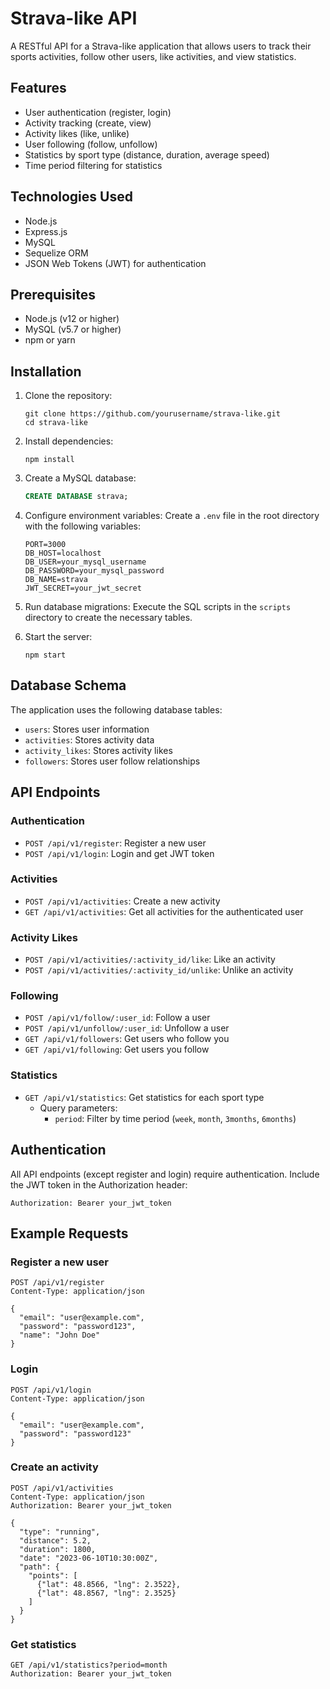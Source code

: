 ﻿# Strava-like API

A RESTful API for a Strava-like application that allows users to track their sports activities, follow other users, like activities, and view statistics.

## Features

- User authentication (register, login)
- Activity tracking (create, view)
- Activity likes (like, unlike)
- User following (follow, unfollow)
- Statistics by sport type (distance, duration, average speed)
- Time period filtering for statistics

## Technologies Used

- Node.js
- Express.js
- MySQL
- Sequelize ORM
- JSON Web Tokens (JWT) for authentication

## Prerequisites

- Node.js (v12 or higher)
- MySQL (v5.7 or higher)
- npm or yarn

## Installation

1. Clone the repository:
   ```
   git clone https://github.com/yourusername/strava-like.git
   cd strava-like
   ```

2. Install dependencies:
   ```
   npm install
   ```

3. Create a MySQL database:
   ```sql
   CREATE DATABASE strava;
   ```

4. Configure environment variables:
   Create a `.env` file in the root directory with the following variables:
   ```
   PORT=3000
   DB_HOST=localhost
   DB_USER=your_mysql_username
   DB_PASSWORD=your_mysql_password
   DB_NAME=strava
   JWT_SECRET=your_jwt_secret
   ```

5. Run database migrations:
   Execute the SQL scripts in the `scripts` directory to create the necessary tables.

6. Start the server:
   ```
   npm start
   ```

## Database Schema

The application uses the following database tables:

- `users`: Stores user information
- `activities`: Stores activity data
- `activity_likes`: Stores activity likes
- `followers`: Stores user follow relationships

## API Endpoints

### Authentication

- `POST /api/v1/register`: Register a new user
- `POST /api/v1/login`: Login and get JWT token

### Activities

- `POST /api/v1/activities`: Create a new activity
- `GET /api/v1/activities`: Get all activities for the authenticated user

### Activity Likes

- `POST /api/v1/activities/:activity_id/like`: Like an activity
- `POST /api/v1/activities/:activity_id/unlike`: Unlike an activity

### Following

- `POST /api/v1/follow/:user_id`: Follow a user
- `POST /api/v1/unfollow/:user_id`: Unfollow a user
- `GET /api/v1/followers`: Get users who follow you
- `GET /api/v1/following`: Get users you follow

### Statistics

- `GET /api/v1/statistics`: Get statistics for each sport type
  - Query parameters:
    - `period`: Filter by time period (`week`, `month`, `3months`, `6months`)

## Authentication

All API endpoints (except register and login) require authentication. Include the JWT token in the Authorization header:

```
Authorization: Bearer your_jwt_token
```

## Example Requests

### Register a new user

```
POST /api/v1/register
Content-Type: application/json

{
  "email": "user@example.com",
  "password": "password123",
  "name": "John Doe"
}
```

### Login

```
POST /api/v1/login
Content-Type: application/json

{
  "email": "user@example.com",
  "password": "password123"
}
```

### Create an activity

```
POST /api/v1/activities
Content-Type: application/json
Authorization: Bearer your_jwt_token

{
  "type": "running",
  "distance": 5.2,
  "duration": 1800,
  "date": "2023-06-10T10:30:00Z",
  "path": {
    "points": [
      {"lat": 48.8566, "lng": 2.3522},
      {"lat": 48.8567, "lng": 2.3525}
    ]
  }
}
```

### Get statistics

```
GET /api/v1/statistics?period=month
Authorization: Bearer your_jwt_token
```
